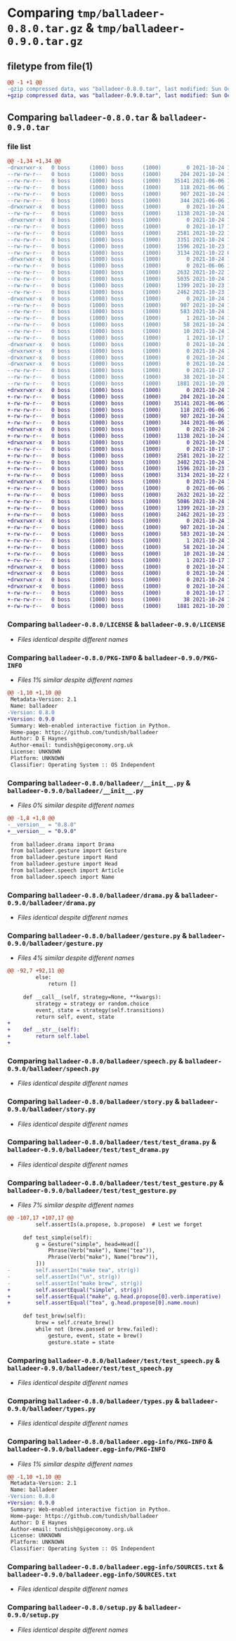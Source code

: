# Comparing `tmp/balladeer-0.8.0.tar.gz` & `tmp/balladeer-0.9.0.tar.gz`

## filetype from file(1)

```diff
@@ -1 +1 @@
-gzip compressed data, was "balladeer-0.8.0.tar", last modified: Sun Oct 24 14:52:59 2021, max compression
+gzip compressed data, was "balladeer-0.9.0.tar", last modified: Sun Oct 24 16:07:47 2021, max compression
```

## Comparing `balladeer-0.8.0.tar` & `balladeer-0.9.0.tar`

### file list

```diff
@@ -1,34 +1,34 @@
-drwxrwxr-x   0 boss      (1000) boss      (1000)        0 2021-10-24 14:52:59.384487 balladeer-0.8.0/
--rw-rw-r--   0 boss      (1000) boss      (1000)      204 2021-10-24 14:49:15.000000 balladeer-0.8.0/CHANGELOG.rst
--rw-rw-r--   0 boss      (1000) boss      (1000)    35141 2021-06-06 14:07:36.000000 balladeer-0.8.0/LICENSE
--rw-rw-r--   0 boss      (1000) boss      (1000)      118 2021-06-06 14:07:36.000000 balladeer-0.8.0/MANIFEST.in
--rw-rw-r--   0 boss      (1000) boss      (1000)      907 2021-10-24 14:52:59.384487 balladeer-0.8.0/PKG-INFO
--rw-rw-r--   0 boss      (1000) boss      (1000)      344 2021-06-06 14:07:36.000000 balladeer-0.8.0/README.rst
-drwxrwxr-x   0 boss      (1000) boss      (1000)        0 2021-10-24 14:52:59.380487 balladeer-0.8.0/balladeer/
--rw-rw-r--   0 boss      (1000) boss      (1000)     1138 2021-10-24 14:50:38.000000 balladeer-0.8.0/balladeer/__init__.py
-drwxrwxr-x   0 boss      (1000) boss      (1000)        0 2021-10-24 14:52:59.380487 balladeer-0.8.0/balladeer/doc/
--rw-rw-r--   0 boss      (1000) boss      (1000)        0 2021-10-17 11:45:12.000000 balladeer-0.8.0/balladeer/doc/index.rst
--rw-rw-r--   0 boss      (1000) boss      (1000)     2581 2021-10-22 12:33:23.000000 balladeer-0.8.0/balladeer/drama.py
--rw-rw-r--   0 boss      (1000) boss      (1000)     3351 2021-10-24 13:24:05.000000 balladeer-0.8.0/balladeer/gesture.py
--rw-rw-r--   0 boss      (1000) boss      (1000)     1596 2021-10-23 10:32:34.000000 balladeer-0.8.0/balladeer/speech.py
--rw-rw-r--   0 boss      (1000) boss      (1000)     3134 2021-10-22 08:15:46.000000 balladeer-0.8.0/balladeer/story.py
-drwxrwxr-x   0 boss      (1000) boss      (1000)        0 2021-10-24 14:52:59.384487 balladeer-0.8.0/balladeer/test/
--rw-rw-r--   0 boss      (1000) boss      (1000)        0 2021-06-06 14:07:36.000000 balladeer-0.8.0/balladeer/test/__init__.py
--rw-rw-r--   0 boss      (1000) boss      (1000)     2632 2021-10-22 10:29:04.000000 balladeer-0.8.0/balladeer/test/test_drama.py
--rw-rw-r--   0 boss      (1000) boss      (1000)     5035 2021-10-24 13:27:47.000000 balladeer-0.8.0/balladeer/test/test_gesture.py
--rw-rw-r--   0 boss      (1000) boss      (1000)     1399 2021-10-23 10:03:57.000000 balladeer-0.8.0/balladeer/test/test_speech.py
--rw-rw-r--   0 boss      (1000) boss      (1000)     2462 2021-10-23 10:26:10.000000 balladeer-0.8.0/balladeer/types.py
-drwxrwxr-x   0 boss      (1000) boss      (1000)        0 2021-10-24 14:52:59.384487 balladeer-0.8.0/balladeer.egg-info/
--rw-rw-r--   0 boss      (1000) boss      (1000)      907 2021-10-24 14:52:59.000000 balladeer-0.8.0/balladeer.egg-info/PKG-INFO
--rw-rw-r--   0 boss      (1000) boss      (1000)      583 2021-10-24 14:52:59.000000 balladeer-0.8.0/balladeer.egg-info/SOURCES.txt
--rw-rw-r--   0 boss      (1000) boss      (1000)        1 2021-10-24 14:52:59.000000 balladeer-0.8.0/balladeer.egg-info/dependency_links.txt
--rw-rw-r--   0 boss      (1000) boss      (1000)       58 2021-10-24 14:52:59.000000 balladeer-0.8.0/balladeer.egg-info/requires.txt
--rw-rw-r--   0 boss      (1000) boss      (1000)       10 2021-10-24 14:52:59.000000 balladeer-0.8.0/balladeer.egg-info/top_level.txt
--rw-rw-r--   0 boss      (1000) boss      (1000)        1 2021-10-17 14:32:28.000000 balladeer-0.8.0/balladeer.egg-info/zip-safe
-drwxrwxr-x   0 boss      (1000) boss      (1000)        0 2021-10-24 14:52:59.380487 balladeer-0.8.0/build/
-drwxrwxr-x   0 boss      (1000) boss      (1000)        0 2021-10-24 14:52:59.380487 balladeer-0.8.0/build/lib/
-drwxrwxr-x   0 boss      (1000) boss      (1000)        0 2021-10-24 14:52:59.380487 balladeer-0.8.0/build/lib/balladeer/
-drwxrwxr-x   0 boss      (1000) boss      (1000)        0 2021-10-24 14:52:59.380487 balladeer-0.8.0/build/lib/balladeer/doc/
--rw-rw-r--   0 boss      (1000) boss      (1000)        0 2021-10-17 11:45:12.000000 balladeer-0.8.0/build/lib/balladeer/doc/index.rst
--rw-rw-r--   0 boss      (1000) boss      (1000)       38 2021-10-24 14:52:59.384487 balladeer-0.8.0/setup.cfg
--rw-rw-r--   0 boss      (1000) boss      (1000)     1881 2021-10-20 13:47:52.000000 balladeer-0.8.0/setup.py
+drwxrwxr-x   0 boss      (1000) boss      (1000)        0 2021-10-24 16:07:47.506843 balladeer-0.9.0/
+-rw-rw-r--   0 boss      (1000) boss      (1000)      204 2021-10-24 14:49:15.000000 balladeer-0.9.0/CHANGELOG.rst
+-rw-rw-r--   0 boss      (1000) boss      (1000)    35141 2021-06-06 14:07:36.000000 balladeer-0.9.0/LICENSE
+-rw-rw-r--   0 boss      (1000) boss      (1000)      118 2021-06-06 14:07:36.000000 balladeer-0.9.0/MANIFEST.in
+-rw-rw-r--   0 boss      (1000) boss      (1000)      907 2021-10-24 16:07:47.506843 balladeer-0.9.0/PKG-INFO
+-rw-rw-r--   0 boss      (1000) boss      (1000)      344 2021-06-06 14:07:36.000000 balladeer-0.9.0/README.rst
+drwxrwxr-x   0 boss      (1000) boss      (1000)        0 2021-10-24 16:07:47.502843 balladeer-0.9.0/balladeer/
+-rw-rw-r--   0 boss      (1000) boss      (1000)     1138 2021-10-24 16:05:11.000000 balladeer-0.9.0/balladeer/__init__.py
+drwxrwxr-x   0 boss      (1000) boss      (1000)        0 2021-10-24 16:07:47.502843 balladeer-0.9.0/balladeer/doc/
+-rw-rw-r--   0 boss      (1000) boss      (1000)        0 2021-10-17 11:45:12.000000 balladeer-0.9.0/balladeer/doc/index.rst
+-rw-rw-r--   0 boss      (1000) boss      (1000)     2581 2021-10-22 12:33:23.000000 balladeer-0.9.0/balladeer/drama.py
+-rw-rw-r--   0 boss      (1000) boss      (1000)     3402 2021-10-24 15:59:59.000000 balladeer-0.9.0/balladeer/gesture.py
+-rw-rw-r--   0 boss      (1000) boss      (1000)     1596 2021-10-23 10:32:34.000000 balladeer-0.9.0/balladeer/speech.py
+-rw-rw-r--   0 boss      (1000) boss      (1000)     3134 2021-10-22 08:15:46.000000 balladeer-0.9.0/balladeer/story.py
+drwxrwxr-x   0 boss      (1000) boss      (1000)        0 2021-10-24 16:07:47.506843 balladeer-0.9.0/balladeer/test/
+-rw-rw-r--   0 boss      (1000) boss      (1000)        0 2021-06-06 14:07:36.000000 balladeer-0.9.0/balladeer/test/__init__.py
+-rw-rw-r--   0 boss      (1000) boss      (1000)     2632 2021-10-22 10:29:04.000000 balladeer-0.9.0/balladeer/test/test_drama.py
+-rw-rw-r--   0 boss      (1000) boss      (1000)     5086 2021-10-24 16:03:54.000000 balladeer-0.9.0/balladeer/test/test_gesture.py
+-rw-rw-r--   0 boss      (1000) boss      (1000)     1399 2021-10-23 10:03:57.000000 balladeer-0.9.0/balladeer/test/test_speech.py
+-rw-rw-r--   0 boss      (1000) boss      (1000)     2462 2021-10-23 10:26:10.000000 balladeer-0.9.0/balladeer/types.py
+drwxrwxr-x   0 boss      (1000) boss      (1000)        0 2021-10-24 16:07:47.502843 balladeer-0.9.0/balladeer.egg-info/
+-rw-rw-r--   0 boss      (1000) boss      (1000)      907 2021-10-24 16:07:47.000000 balladeer-0.9.0/balladeer.egg-info/PKG-INFO
+-rw-rw-r--   0 boss      (1000) boss      (1000)      583 2021-10-24 16:07:47.000000 balladeer-0.9.0/balladeer.egg-info/SOURCES.txt
+-rw-rw-r--   0 boss      (1000) boss      (1000)        1 2021-10-24 16:07:47.000000 balladeer-0.9.0/balladeer.egg-info/dependency_links.txt
+-rw-rw-r--   0 boss      (1000) boss      (1000)       58 2021-10-24 16:07:47.000000 balladeer-0.9.0/balladeer.egg-info/requires.txt
+-rw-rw-r--   0 boss      (1000) boss      (1000)       10 2021-10-24 16:07:47.000000 balladeer-0.9.0/balladeer.egg-info/top_level.txt
+-rw-rw-r--   0 boss      (1000) boss      (1000)        1 2021-10-17 14:32:28.000000 balladeer-0.9.0/balladeer.egg-info/zip-safe
+drwxrwxr-x   0 boss      (1000) boss      (1000)        0 2021-10-24 16:07:47.498843 balladeer-0.9.0/build/
+drwxrwxr-x   0 boss      (1000) boss      (1000)        0 2021-10-24 16:07:47.502843 balladeer-0.9.0/build/lib/
+drwxrwxr-x   0 boss      (1000) boss      (1000)        0 2021-10-24 16:07:47.502843 balladeer-0.9.0/build/lib/balladeer/
+drwxrwxr-x   0 boss      (1000) boss      (1000)        0 2021-10-24 16:07:47.502843 balladeer-0.9.0/build/lib/balladeer/doc/
+-rw-rw-r--   0 boss      (1000) boss      (1000)        0 2021-10-17 11:45:12.000000 balladeer-0.9.0/build/lib/balladeer/doc/index.rst
+-rw-rw-r--   0 boss      (1000) boss      (1000)       38 2021-10-24 16:07:47.506843 balladeer-0.9.0/setup.cfg
+-rw-rw-r--   0 boss      (1000) boss      (1000)     1881 2021-10-20 13:47:52.000000 balladeer-0.9.0/setup.py
```

### Comparing `balladeer-0.8.0/LICENSE` & `balladeer-0.9.0/LICENSE`

 * *Files identical despite different names*

### Comparing `balladeer-0.8.0/PKG-INFO` & `balladeer-0.9.0/PKG-INFO`

 * *Files 1% similar despite different names*

```diff
@@ -1,10 +1,10 @@
 Metadata-Version: 2.1
 Name: balladeer
-Version: 0.8.0
+Version: 0.9.0
 Summary: Web-enabled interactive fiction in Python.
 Home-page: https://github.com/tundish/balladeer
 Author: D E Haynes
 Author-email: tundish@gigeconomy.org.uk
 License: UNKNOWN
 Platform: UNKNOWN
 Classifier: Operating System :: OS Independent
```

### Comparing `balladeer-0.8.0/balladeer/__init__.py` & `balladeer-0.9.0/balladeer/__init__.py`

 * *Files 0% similar despite different names*

```diff
@@ -1,8 +1,8 @@
-__version__ = "0.8.0"
+__version__ = "0.9.0"
 
 from balladeer.drama import Drama
 from balladeer.gesture import Gesture
 from balladeer.gesture import Hand
 from balladeer.gesture import Head
 from balladeer.speech import Article
 from balladeer.speech import Name
```

### Comparing `balladeer-0.8.0/balladeer/drama.py` & `balladeer-0.9.0/balladeer/drama.py`

 * *Files identical despite different names*

### Comparing `balladeer-0.8.0/balladeer/gesture.py` & `balladeer-0.9.0/balladeer/gesture.py`

 * *Files 4% similar despite different names*

```diff
@@ -92,7 +92,11 @@
         else:
             return []
 
     def __call__(self, strategy=None, **kwargs):
         strategy = strategy or random.choice
         event, state = strategy(self.transitions)
         return self, event, state
+
+    def __str__(self):
+        return self.label
+
```

### Comparing `balladeer-0.8.0/balladeer/speech.py` & `balladeer-0.9.0/balladeer/speech.py`

 * *Files identical despite different names*

### Comparing `balladeer-0.8.0/balladeer/story.py` & `balladeer-0.9.0/balladeer/story.py`

 * *Files identical despite different names*

### Comparing `balladeer-0.8.0/balladeer/test/test_drama.py` & `balladeer-0.9.0/balladeer/test/test_drama.py`

 * *Files identical despite different names*

### Comparing `balladeer-0.8.0/balladeer/test/test_gesture.py` & `balladeer-0.9.0/balladeer/test/test_gesture.py`

 * *Files 7% similar despite different names*

```diff
@@ -107,17 +107,17 @@
         self.assertIs(a.propose, b.propose)  # Lest we forget
 
     def test_simple(self):
         g = Gesture("simple", head=Head([
             Phrase(Verb("make"), Name("tea")),
             Phrase(Verb("make"), Name("brew")),
         ]))
-        self.assertIn("make tea", str(g))
-        self.assertIn("\n", str(g))
-        self.assertIn("make brew", str(g))
+        self.assertEqual("simple", str(g))
+        self.assertEqual("make", g.head.propose[0].verb.imperative)
+        self.assertEqual("tea", g.head.propose[0].name.noun)
 
     def test_brew(self):
         brew = self.create_brew()
         while not (brew.passed or brew.failed):
             gesture, event, state = brew()
             gesture.state = state
```

### Comparing `balladeer-0.8.0/balladeer/test/test_speech.py` & `balladeer-0.9.0/balladeer/test/test_speech.py`

 * *Files identical despite different names*

### Comparing `balladeer-0.8.0/balladeer/types.py` & `balladeer-0.9.0/balladeer/types.py`

 * *Files identical despite different names*

### Comparing `balladeer-0.8.0/balladeer.egg-info/PKG-INFO` & `balladeer-0.9.0/balladeer.egg-info/PKG-INFO`

 * *Files 1% similar despite different names*

```diff
@@ -1,10 +1,10 @@
 Metadata-Version: 2.1
 Name: balladeer
-Version: 0.8.0
+Version: 0.9.0
 Summary: Web-enabled interactive fiction in Python.
 Home-page: https://github.com/tundish/balladeer
 Author: D E Haynes
 Author-email: tundish@gigeconomy.org.uk
 License: UNKNOWN
 Platform: UNKNOWN
 Classifier: Operating System :: OS Independent
```

### Comparing `balladeer-0.8.0/balladeer.egg-info/SOURCES.txt` & `balladeer-0.9.0/balladeer.egg-info/SOURCES.txt`

 * *Files identical despite different names*

### Comparing `balladeer-0.8.0/setup.py` & `balladeer-0.9.0/setup.py`

 * *Files identical despite different names*


